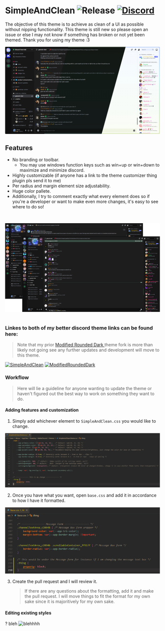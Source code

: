 # SimpleAndClean ![Release](https://img.shields.io/github/release/akrossu/SimpleAndClean?logo=github&include_prereleases=&sort=semver&color=62b061&style=flat-square) [![Discord](https://img.shields.io/discord/344266404993826817?logo=discord&logoColor=white&label=discord&color=7289DA&style=flat-square)](https://discord.gg/ANgfZVa)

The objective of this theme is to achieve as clean of a UI as possible without nipping functionality. This theme is still new so please open an issue or else I may not know if something has broken or not yet been themed. Thank you for using my theme :3

![Banner](https://raw.githubusercontent.com/akrossu/SimpleAndClean/theme-compat/src/resources/theme1.png?raw=true)

## Features
- No branding or toolbar.
    - You may use windows function keys such as win+up or win+down to maximize and minimize discord.
- Highly customizable (if anyone has a link to the theme customizer thing plugin pls send it to me)
- Per radius and margin element size adjustability.
- Huge color pallete.
- Additionally, I try to comment exactly what every element does so if you're a developer or want to make even more changes, it's easy to see where to do so!

<br>

![subBanner](https://github.com/akrossu/SimpleAndClean/raw/main/resources/theme.png?raw=true)

<div style="border: thin white solid; opacity: 20%"></div>

### Linkes to both of my better discord theme links can be found here:

> Note that my prior [Modified Rounded Dark ](https://github.com/akrossu/ModifiedRoundedDark) theme fork is more than likely not going see any further updates and development will move to this theme.

[![SimpleAndClean](https://github-readme-stats.vercel.app/api/pin/?username=akrossu&repo=SimpleAndClean&bg_color=1B1D23&title_color=FFFFFF&text_color=AAAAAA&icon_color=D68881&hide_border=true)](https://github.com/akrossu/SimpleAndClean) [![ModifiedRoundedDark](https://github-readme-stats.vercel.app/api/pin/?username=akrossu&repo=modifiedroundeddark&bg_color=1B1D23&title_color=FFFFFF&text_color=AAAAAA&icon_color=D68881&hide_border=true)](https://github.com/akrossu/ModifiedRoundedDark)

### Workflow

> Here will lie a guideline for anyone wanting to update the theme or haven't figured out the best way to work on something they want to do.

#### Adding features and customization

1. Simply add whichever element to `SimpleAndClean.css` you would like to change.

![addElement](https://github.com/akrossu/SimpleAndClean/blob/theme-compat/src/resources/Tutrial_addElement.png?raw=true)

2. Once you have what you want, open `base.css` and add it in accordance to how I have it formatted.

![addElement1](https://github.com/akrossu/SimpleAndClean/blob/theme-compat/src/resources/Tutrial_addElement1.png?raw=true)

3. Create the pull request and I will review it.
    > If there are any questions about the formatting, add it and make the pull request. I will move things to fit the format for my own sake since it is majoritively for my own sake.

#### Editing existing styles

? bleh ![blehhhh](https://cdn.7tv.app/emote/630bdc0b581c4d862ef98174/1x.webp)